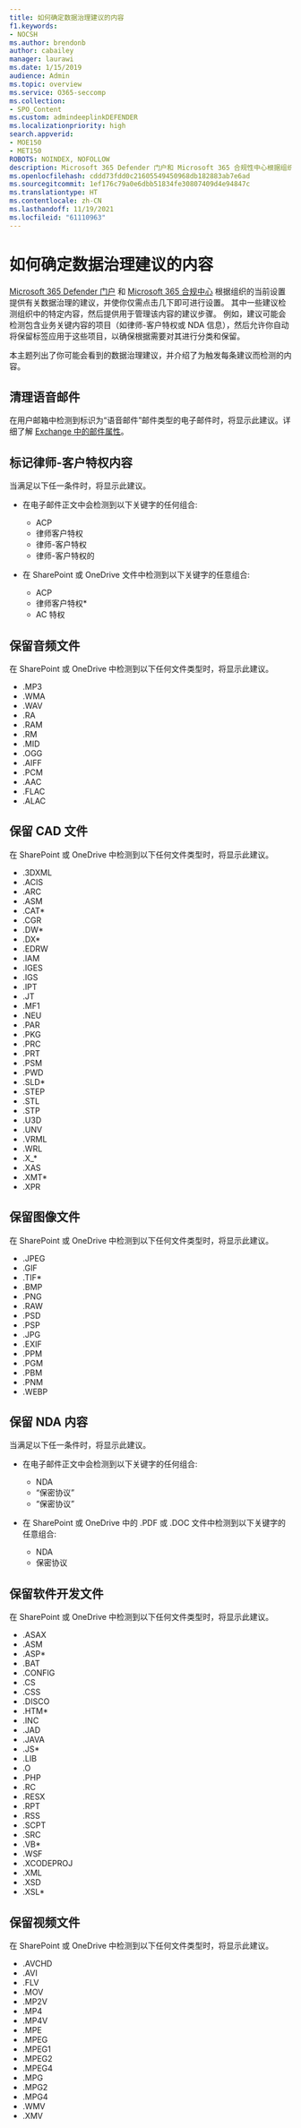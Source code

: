 ```yaml
---
title: 如何确定数据治理建议的内容
f1.keywords:
- NOCSH
ms.author: brendonb
author: cabailey
manager: laurawi
ms.date: 1/15/2019
audience: Admin
ms.topic: overview
ms.service: O365-seccomp
ms.collection:
- SPO_Content
ms.custom: admindeeplinkDEFENDER
ms.localizationpriority: high
search.appverid:
- MOE150
- MET150
ROBOTS: NOINDEX, NOFOLLOW
description: Microsoft 365 Defender 门户和 Microsoft 365 合规性中心根据组织的当前设置为数据治理提供建议，并使你只需几次点击即可进行设置。 其中一些建议检测组织中的特定内容，然后提供用于管理该内容的建议步骤。 例如，建议可能会检测包含业务关键内容的项目（如律师-客户特权或 NDA 信息），然后允许你自动将保留标签应用于这些项目，以确保根据需要对其进行分类和保留。 本主题列出了你可能会看到的数据治理建议，并介绍了为触发每条建议而检测的内容。
ms.openlocfilehash: cddd73fdd0c21605549450968db182883ab7e6ad
ms.sourcegitcommit: 1ef176c79a0e6dbb51834fe30807409d4e94847c
ms.translationtype: HT
ms.contentlocale: zh-CN
ms.lasthandoff: 11/19/2021
ms.locfileid: "61110963"
---
```

# <a name="how-content-is-identified-for-data-governance-recommendations"></a>如何确定数据治理建议的内容

<a href="https://go.microsoft.com/fwlink/p/?linkid=2077139" target="_blank">Microsoft 365 Defender 门户</a> 和 <a href="https://go.microsoft.com/fwlink/p/?linkid=2077149" target="_blank">Microsoft 365 合规中心</a> 根据组织的当前设置提供有关数据治理的建议，并使你仅需点击几下即可进行设置。 其中一些建议检测组织中的特定内容，然后提供用于管理该内容的建议步骤。 例如，建议可能会检测包含业务关键内容的项目（如律师-客户特权或 NDA 信息），然后允许你自动将保留标签应用于这些项目，以确保根据需要对其进行分类和保留。

本主题列出了你可能会看到的数据治理建议，并介绍了为触发每条建议而检测的内容。

## <a name="clean-up-voicemail"></a>清理语音邮件

在用户邮箱中检测到标识为“语音邮件”邮件类型的电子邮件时，将显示此建议。详细了解 [Exchange 中的邮件属性](/exchange/policy-and-compliance/ediscovery/message-properties-and-search-operators#searchable-properties-in-exchange)。

## <a name="label-attorney-client-privilege-content"></a>标记律师-客户特权内容

当满足以下任一条件时，将显示此建议。

- 在电子邮件正文中会检测到以下关键字的任何组合:
  - ACP
  - 律师客户特权
  - 律师-客户特权
  - 律师-客户特权的

- 在 SharePoint 或 OneDrive 文件中检测到以下关键字的任意组合:
  - ACP
  - 律师客户特权*
  - AC 特权

## <a name="retain-audio-files"></a>保留音频文件

在 SharePoint 或 OneDrive 中检测到以下任何文件类型时，将显示此建议。

- .MP3
- .WMA
- .WAV
- .RA
- .RAM
- .RM
- .MID
- .OGG
- .AIFF
- .PCM
- .AAC
- .FLAC
- .ALAC

## <a name="retain-cad-files"></a>保留 CAD 文件

在 SharePoint 或 OneDrive 中检测到以下任何文件类型时，将显示此建议。

- .3DXML
- .ACIS
- .ARC
- .ASM
- .CAT*
- .CGR
- .DW*
- .DX*
- .EDRW
- .IAM
- .IGES
- .IGS
- .IPT
- .JT
- .MF1
- .NEU
- .PAR
- .PKG
- .PRC
- .PRT
- .PSM
- .PWD
- .SLD*
- .STEP
- .STL
- .STP
- .U3D
- .UNV
- .VRML
- .WRL
- .X_*
- .XAS
- .XMT*
- .XPR

## <a name="retain-image-files"></a>保留图像文件

在 SharePoint 或 OneDrive 中检测到以下任何文件类型时，将显示此建议。

- .JPEG
- .GIF
- .TIF*
- .BMP
- .PNG
- .RAW
- .PSD
- .PSP
- .JPG
- .EXIF
- .PPM
- .PGM
- .PBM
- .PNM
- .WEBP

## <a name="retain-nda-content"></a>保留 NDA 内容

当满足以下任一条件时，将显示此建议。

- 在电子邮件正文中会检测到以下关键字的任何组合:
  - NDA
  - “保密协议”
  - “保密协议”

- 在 SharePoint 或 OneDrive 中的 .PDF 或 .DOC 文件中检测到以下关键字的任意组合:
  - NDA
  - 保密协议

## <a name="retain-software-development-files"></a>保留软件开发文件

在 SharePoint 或 OneDrive 中检测到以下任何文件类型时，将显示此建议。

- .ASAX
- .ASM
- .ASP*
- .BAT
- .CONFIG
- .CS
- .CSS
- .DISCO
- .HTM*
- .INC
- .JAD
- .JAVA
- .JS*
- .LIB
- .O
- .PHP
- .RC
- .RESX
- .RPT
- .RSS
- .SCPT
- .SRC
- .VB*
- .WSF
- .XCODEPROJ
- .XML
- .XSD
- .XSL*

## <a name="retain-video-files"></a>保留视频文件

在 SharePoint 或 OneDrive 中检测到以下任何文件类型时，将显示此建议。

- .AVCHD
- .AVI
- .FLV
- .MOV
- .MP2V
- .MP4
- .MP4V
- .MPE
- .MPEG
- .MPEG1
- .MPEG2
- .MPEG4
- .MPG
- .MPG2
- .MPG4
- .WMV
- .XMV
